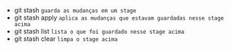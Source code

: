 * git stash `guarda as mudanças em um stage`
* git stash apply `aplica as mudanças que estavam guardadas nesse stage acima`
* git stash list `lista o que foi guardado nesse stage acima`
* git stash clear `limpa o stage acima`